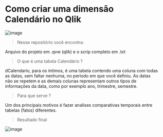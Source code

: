 # Como criar uma dimensão Calendário no Qlik


![image](https://user-images.githubusercontent.com/92809543/165181047-1ea484ef-f813-45b3-a29b-9cda54028773.png)

> Nesse repositório você encontra:

Arquivo do projeto em .qvw (qlik) e o scrip completo em .txt


> O que é uma tabela Calendário ?

dCalendario, para os íntimos, é uma tabela contendo uma coluna com todas as datas, sem faltar nenhuma, no período em que você definiu. As datas não se repetem e as demais colunas representam outros tipos de informações da data, como por exemplo ano, trimestre, semestre.

> Para que serve ?

Um dos principais motivos é fazer analises comparativas temporais entre tabelas (fatos) diferentes.

> Resultado final

![image](https://user-images.githubusercontent.com/92809543/165181239-6225aab8-1932-43c8-b735-07fb3eaa8b5e.png)

